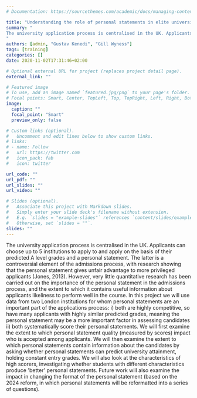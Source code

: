```yaml
---
# Documentation: https://sourcethemes.com/academic/docs/managing-content/

title: "Understanding the role of personal statements in elite university admissions"
summary: "
The university application process is centralised in the UK. Applicants can choose up to 5 institutions to apply to and apply on the basis of their predicted A level grades and a personal statement. The latter is a controversial element of the admissions process, with research showing that the personal statement gives unfair advantage to more privileged applicants (Jones, 2013). However, very little quantitative research has been carried out on the importance of the personal statement in the admissions process, and the extent to which it contains useful information about applicants likeliness to perform well in the course. In this project we will use data from two London institutions for whom personal statements are an important part of the applications process: i) both are highly competitive, so have many applicants with highly similar predicted grades, meaning the personal statement may be a more important factor in assessing candidates ii) both systematically score their personal statements. We will first examine the extent to which personal statement quality (measured by scores) impact who is accepted among applicants. We will then examine the extent to which personal statements contain information about the candidates by asking whether personal statements can predict university attainment, holding constant entry grades. We will also look at the characteristics of high scorers, investigating whether students with different characteristics produce 'better' personal statements. Future work will also examine the impact in changing the format of the personal statement (based on the 2024 reform, in which personal statements will be reformatted into a series of questions).
"
authors: [admin, "Gustav Kenedi", "Gill Wyness"]
tags: [training]
categories: []
date: 2020-11-02T17:31:46+02:00

# Optional external URL for project (replaces project detail page).
external_link: ""

# Featured image
# To use, add an image named `featured.jpg/png` to your page's folder.
# Focal points: Smart, Center, TopLeft, Top, TopRight, Left, Right, BottomLeft, Bottom, BottomRight.
image:
  caption: ""
  focal_point: "Smart"
  preview_only: false

# Custom links (optional).
#   Uncomment and edit lines below to show custom links.
# links:
# - name: Follow
#   url: https://twitter.com
#   icon_pack: fab
#   icon: twitter

url_code: ""
url_pdf: ""
url_slides: ""
url_video: ""

# Slides (optional).
#   Associate this project with Markdown slides.
#   Simply enter your slide deck's filename without extension.
#   E.g. `slides = "example-slides"` references `content/slides/example-slides.md`.
#   Otherwise, set `slides = ""`.
slides: ""
---
```


The university application process is centralised in the UK. Applicants can choose up to 5 institutions to apply to and apply on the basis of their predicted A level grades and a personal statement. The latter is a controversial element of the admissions process, with research showing that the personal statement gives unfair advantage to more privileged applicants (Jones, 2013). However, very little quantitative research has been carried out on the importance of the personal statement in the admissions process, and the extent to which it contains useful information about applicants likeliness to perform well in the course. In this project we will use data from two London institutions for whom personal statements are an important part of the applications process: i) both are highly competitive, so have many applicants with highly similar predicted grades, meaning the personal statement may be a more important factor in assessing candidates ii) both systematically score their personal statements. We will first examine the extent to which personal statement quality (measured by scores) impact who is accepted among applicants. We will then examine the extent to which personal statements contain information about the candidates by asking whether personal statements can predict university attainment, holding constant entry grades. We will also look at the characteristics of high scorers, investigating whether students with different characteristics produce 'better' personal statements. Future work will also examine the impact in changing the format of the personal statement (based on the 2024 reform, in which personal statements will be reformatted into a series of questions).